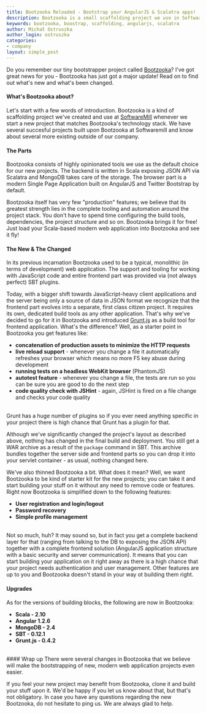 ```yaml
---
title: Bootzooka Reloaded - Bootstrap your AngularJS & Scalatra apps!
description: Bootzooka is a small scaffolding project we use in SoftwareMill to quicky set up new project matching Bootzooka's tech stack. And we share it on GitHub so you'll save time and effort.
keywords: bootzooka, boostrap, scaffolding, angularjs, scalatra
author: Michał Ostruszka
author_login: ostruszka
categories:
- company
layout: simple_post
---
```


Do you remember our tiny bootstrapper project called [Bootzooka](http://github.com/softwaremill/bootzooka)? I've got great news for you - Bootzooka has just got a major update! Read on to find out what's new and what's been changed.

#### What's Bootzooka about?

Let's start with a few words of introduction. Bootzooka is a kind of scaffolding project we've created and use at [SoftwareMill](http://softwaremill.com) whenever we start a new project that matches Bootzooka's technology stack. We have several succesful projects built upon Bootzooka at Softwaremill and know about several more existing outside of our company. 

#### The Parts
Bootzooka consists of highly opinionated tools we use as the default choice for our new projects. The backend is written in Scala exposing JSON API via Scalatra and MongoDB takes care of the storage. The browser part is a modern Single Page Application built on AngularJS and Twitter Bootstrap by default. 

Bootzooka itself has very few "production" features; we believe that its greatest strength lies in the complete tooling and automation around the project stack. You don't have to spend time configuring the build tools, dependencies, the project structure and so on. Bootzooka brings it for free! Just load your Scala-based modern web application into Bootzooka and see it fly!

#### The New & The Changed
In its previous incarnation Bootzooka used to be a typical, monolithic (in terms of development) web application. The support and tooling for working with JavaScript code and entire frontend part was provided via (not always perfect) SBT plugins.

Today, with a bigger shift towards JavaScript-heavy client applications and the server being only a source of data in JSON format we recognize that the frontend part evolves into a separate, first class citizen project. It requires its own, dedicated build tools as any other application. That's why we've decided to go for it in Bootzooka and introduced [Grunt.js](http://gruntjs.com) as a build tool for frontend application. What's the difference? Well, as a starter point in Bootzooka you get features like:


* **concatenation of production assets to minimize the HTTP requests**
* **live reload support** - whenever you change a file it automatically refreshes your browser which means no more F5 key abuse during development
* **running tests on a headless WebKit browser** (PhantomJS)
* **autotest feature** - whenever you change a file, the tests are run so you can be sure you are good to do the next step
* **code quality check with JSHint** - again, JSHint is fired on a file change and checks your code quality

<br />
Grunt has a huge number of plugins so if you ever need anything specific in your project there is high chance that Grunt has a plugin for that.

Although we've significantly changed the project's layout as described above, nothing has changed in the final build and deployment. You still get a WAR archive as a result of the `package` command in SBT. 
This archive bundles together the server side and frontend parts so you can drop it into your servlet container - as usual, nothing changed here.

We've also thinned Bootzooka a bit. What does it mean? Well, we want Bootzooka to be kind of starter kit for the new projects; you can take it and start building your stuff on it without any need to remove code or features. Right now Bootzooka is simplified down to the following features:

* **User registration and login/logout**
* **Password recovery**
* **Simple profile management**

<br />
Not so much, huh? It may sound so, but in fact you get a complete backend layer for that (ranging from talking to the DB to exposing the JSON API) together with a complete frontend solution (AngularJS application structure with a basic security and server communication). 
It means that you can start building your application on it right away as there is a high chance that your project needs authentication and user management. Other features are up to you and Bootzooka doesn't stand in your way ot building them right.

#### Upgrades
As for the versions of building blocks, the following are now in Bootzooka:

* **Scala - 2.10**
* **Angular 1.2.6**
* **MongoDB - 2.4**
* **SBT - 0.12.1**
* **Grunt.js - 0.4.2**

<br />
#### Wrap up
There were several changes in Bootzooka that we believe will make the bootstrapping of new, modern web application projects even easier.

If you feel your new project may benefit from Bootzooka, clone it and build your stuff upon it. We'd be happy if you let us know about that, but that's not obligatory. In case you have any questions regarding the new Bootzooka, do not hesitate to ping us. We are always glad to help.






